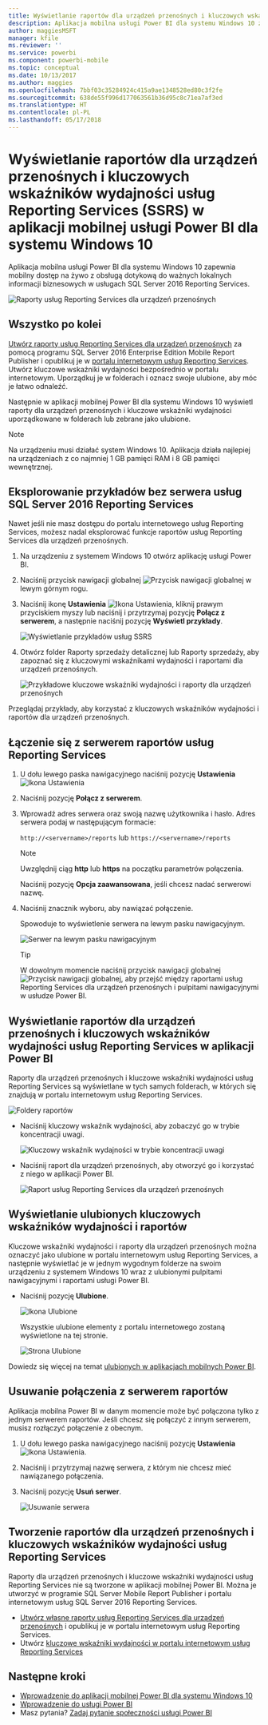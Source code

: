 ```yaml
---
title: Wyświetlanie raportów dla urządzeń przenośnych i kluczowych wskaźników wydajności usług SSRS w aplikacji mobilnej dla systemu Windows 10 — Power BI
description: Aplikacja mobilna usługi Power BI dla systemu Windows 10 zapewnia mobilny dostęp na żywo z obsługą dotykową do ważnych lokalnych informacji biznesowych.
author: maggiesMSFT
manager: kfile
ms.reviewer: ''
ms.service: powerbi
ms.component: powerbi-mobile
ms.topic: conceptual
ms.date: 10/13/2017
ms.author: maggies
ms.openlocfilehash: 7bbf03c35284924c415a9ae1348528ed80c3f2fe
ms.sourcegitcommit: 638de55f996d177063561b36d95c8c71ea7af3ed
ms.translationtype: HT
ms.contentlocale: pl-PL
ms.lasthandoff: 05/17/2018
---
```

# <a name="view-reporting-services-ssrs-mobile-reports-and-kpis-in-the-windows-10-power-bi-mobile-app"></a>Wyświetlanie raportów dla urządzeń przenośnych i kluczowych wskaźników wydajności usług Reporting Services (SSRS) w aplikacji mobilnej usługi Power BI dla systemu Windows 10
Aplikacja mobilna usługi Power BI dla systemu Windows 10 zapewnia mobilny dostęp na żywo z obsługą dotykową do ważnych lokalnych informacji biznesowych w usługach SQL Server 2016 Reporting Services. 

![Raporty usług Reporting Services dla urządzeń przenośnych](media/mobile-app-windows-10-ssrs-kpis-mobile-reports/power-bi-ssrs-mobile-report.png)

## <a name="first-things-first"></a>Wszystko po kolei
[Utwórz raporty usług Reporting Services dla urządzeń przenośnych](https://msdn.microsoft.com/library/mt652547.aspx) za pomocą programu SQL Server 2016 Enterprise Edition Mobile Report Publisher i opublikuj je w [portalu internetowym usług Reporting Services](https://msdn.microsoft.com/library/mt637133.aspx). Utwórz kluczowe wskaźniki wydajności bezpośrednio w portalu internetowym. Uporządkuj je w folderach i oznacz swoje ulubione, aby móc je łatwo odnaleźć. 

Następnie w aplikacji mobilnej Power BI dla systemu Windows 10 wyświetl raporty dla urządzeń przenośnych i kluczowe wskaźniki wydajności uporządkowane w folderach lub zebrane jako ulubione. 

> [!NOTE]
> Na urządzeniu musi działać system Windows 10. Aplikacja działa najlepiej na urządzeniach z co najmniej 1 GB pamięci RAM i 8 GB pamięci wewnętrznej.
> 
> 

## <a name="explore-samples-without-a-sql-server-2016-reporting-services-server"></a>Eksplorowanie przykładów bez serwera usług SQL Server 2016 Reporting Services
Nawet jeśli nie masz dostępu do portalu internetowego usług Reporting Services, możesz nadal eksplorować funkcje raportów usług Reporting Services dla urządzeń przenośnych.

1. Na urządzeniu z systemem Windows 10 otwórz aplikację usługi Power BI.
2. Naciśnij przycisk nawigacji globalnej ![Przycisk nawigacji globalnej](media/mobile-app-windows-10-ssrs-kpis-mobile-reports/powerbi_windows10_options_icon.png) w lewym górnym rogu.
3. Naciśnij ikonę **Ustawienia** ![Ikona Ustawienia](media/mobile-app-windows-10-ssrs-kpis-mobile-reports/power-bi-settings-icon.png), kliknij prawym przyciskiem myszy lub naciśnij i przytrzymaj pozycję **Połącz z serwerem**, a następnie naciśnij pozycję **Wyświetl przykłady**.
   
   ![Wyświetlanie przykładów usług SSRS](media/mobile-app-windows-10-ssrs-kpis-mobile-reports/power-bi-win10-connect-ssrs-samples.png)
4. Otwórz folder Raporty sprzedaży detalicznej lub Raporty sprzedaży, aby zapoznać się z kluczowymi wskaźnikami wydajności i raportami dla urządzeń przenośnych.
   
   ![Przykładowe kluczowe wskaźniki wydajności i raporty dla urządzeń przenośnych](media/mobile-app-windows-10-ssrs-kpis-mobile-reports/power-bi-win10-ssrs-sample-kpis.png)

Przeglądaj przykłady, aby korzystać z kluczowych wskaźników wydajności i raportów dla urządzeń przenośnych.

## <a name="connect-to-a-reporting-services-report-server"></a>Łączenie się z serwerem raportów usług Reporting Services
1. U dołu lewego paska nawigacyjnego naciśnij pozycję **Ustawienia** ![Ikona Ustawienia](media/mobile-app-windows-10-ssrs-kpis-mobile-reports/power-bi-settings-icon.png)
2. Naciśnij pozycję **Połącz z serwerem**.
3. Wprowadź adres serwera oraz swoją nazwę użytkownika i hasło. Adres serwera podaj w następującym formacie:
   
     `http://<servername>/reports` lub `https://<servername>/reports`
   
   > [!NOTE]
   > Uwzględnij ciąg **http** lub **https** na początku parametrów połączenia.
   > 
   > 
   
    Naciśnij pozycję **Opcja zaawansowana**, jeśli chcesz nadać serwerowi nazwę.
4. Naciśnij znacznik wyboru, aby nawiązać połączenie. 
   
   Spowoduje to wyświetlenie serwera na lewym pasku nawigacyjnym.
   
   ![Serwer na lewym pasku nawigacyjnym](media/mobile-app-windows-10-ssrs-kpis-mobile-reports/power-bi-ssrs-mobile-report-server.png)
   
   >[!TIP]
   >W dowolnym momencie naciśnij przycisk nawigacji globalnej ![Przycisk nawigacji globalnej](media/mobile-app-windows-10-ssrs-kpis-mobile-reports/powerbi_windows10_options_icon.png), aby przejść między raportami usług Reporting Services dla urządzeń przenośnych i pulpitami nawigacyjnymi w usłudze Power BI. 
   > 

## <a name="view-reporting-services-kpis-and-mobile-reports-in-the-power-bi-app"></a>Wyświetlanie raportów dla urządzeń przenośnych i kluczowych wskaźników wydajności usług Reporting Services w aplikacji Power BI
Raporty dla urządzeń przenośnych i kluczowe wskaźniki wydajności usług Reporting Services są wyświetlane w tych samych folderach, w których się znajdują w portalu internetowym usług Reporting Services.

![Foldery raportów](media/mobile-app-windows-10-ssrs-kpis-mobile-reports/power-bi-ssrs-mobile-report-folders.png)

* Naciśnij kluczowy wskaźnik wydajności, aby zobaczyć go w trybie koncentracji uwagi.
  
    ![Kluczowy wskaźnik wydajności w trybie koncentracji uwagi](media/mobile-app-windows-10-ssrs-kpis-mobile-reports/power-bi-ssrs-mobile-report-kpis.png)
* Naciśnij raport dla urządzeń przenośnych, aby otworzyć go i korzystać z niego w aplikacji Power BI.
  
    ![Raport usług Reporting Services dla urządzeń przenośnych](media/mobile-app-windows-10-ssrs-kpis-mobile-reports/power-bi-ssrs-mobile-report.png)

## <a name="view-your-favorite-kpis-and-reports"></a>Wyświetlanie ulubionych kluczowych wskaźników wydajności i raportów
Kluczowe wskaźniki wydajności i raporty dla urządzeń przenośnych można oznaczyć jako ulubione w portalu internetowym usług Reporting Services, a następnie wyświetlać je w jednym wygodnym folderze na swoim urządzeniu z systemem Windows 10 wraz z ulubionymi pulpitami nawigacyjnymi i raportami usługi Power BI.

* Naciśnij pozycję **Ulubione**.
  
   ![Ikona Ulubione](media/mobile-app-windows-10-ssrs-kpis-mobile-reports/power-bi-ssrs-mobile-report-favorite-menu.png)
  
   Wszystkie ulubione elementy z portalu internetowego zostaną wyświetlone na tej stronie.
  
   ![Strona Ulubione](media/mobile-app-windows-10-ssrs-kpis-mobile-reports/power-bi-windows-10-ssrs-favorites.png)

Dowiedz się więcej na temat [ulubionych w aplikacjach mobilnych Power BI](mobile-apps-favorites.md).

## <a name="remove-a-connection-to-a-report-server"></a>Usuwanie połączenia z serwerem raportów
Aplikacja mobilna Power BI w danym momencie może być połączona tylko z jednym serwerem raportów. Jeśli chcesz się połączyć z innym serwerem, musisz rozłączyć połączenie z obecnym.

1. U dołu lewego paska nawigacyjnego naciśnij pozycję **Ustawienia** ![Ikona Ustawienia](media/mobile-app-windows-10-ssrs-kpis-mobile-reports/power-bi-settings-icon.png).
2. Naciśnij i przytrzymaj nazwę serwera, z którym nie chcesz mieć nawiązanego połączenia.
3. Naciśnij pozycję **Usuń serwer**.
   
    ![Usuwanie serwera](media/mobile-app-windows-10-ssrs-kpis-mobile-reports/power-bi-windows-10-ssrs-remove-server-menu.png)

## <a name="create-reporting-services-mobile-reports-and-kpis"></a>Tworzenie raportów dla urządzeń przenośnych i kluczowych wskaźników wydajności usług Reporting Services
Raporty dla urządzeń przenośnych i kluczowe wskaźniki wydajności usług Reporting Services nie są tworzone w aplikacji mobilnej Power BI. Można je utworzyć w programie SQL Server Mobile Report Publisher i portalu internetowym usług SQL Server 2016 Reporting Services.

* [Utwórz własne raporty usług Reporting Services dla urządzeń przenośnych](https://msdn.microsoft.com/library/mt652547.aspx) i opublikuj je w portalu internetowym usług Reporting Services.
* Utwórz [kluczowe wskaźniki wydajności w portalu internetowym usług Reporting Services](https://msdn.microsoft.com/library/mt683632.aspx)

## <a name="next-steps"></a>Następne kroki
* [Wprowadzenie do aplikacji mobilnej Power BI dla systemu Windows 10](mobile-windows-10-phone-app-get-started.md)  
* [Wprowadzenie do usługi Power BI](service-get-started.md)  
* Masz pytania? [Zadaj pytanie społeczności usługi Power BI](http://community.powerbi.com/)


